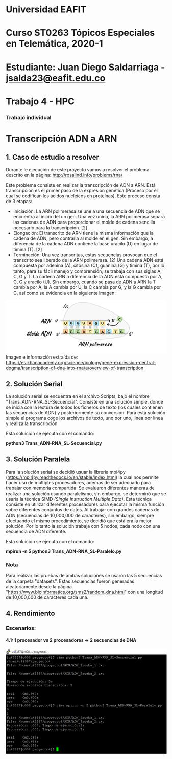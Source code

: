 # Universidad EAFIT
# Curso ST0263 Tópicos Especiales en Telemática, 2020-1
# Estudiante: Juan Diego Saldarriaga - jsalda23@eafit.edu.co
# Trabajo 4 - HPC
### Trabajo individual

# Transcripción ADN a ARN
## 1. Caso de estudio a resolver

Durante le ejecución de este proyecto vamos a resolver el problema descrito en la página: http://rosalind.info/problems/rna/

Este problema consiste en realizar la transcripción de ADN a ARN. Está transcripción es el primer paso de la expresión genética (Proceso por el cual se codifican los ácidos nucleicos en proteínas). Este proceso consta de 3 etapas:
* Iniciación: La ARN polimerasa se une a una secuencia de ADN que se encuentra al inicio del un gen. Una vez unida, la ARN polimerasa separa las cadenas de ADN para proporcionar el molde de cadena sencilla necesario para la transcripción. [2]
* Elongación: El transcrito de ARN tiene la misma información que la cadena de ADN, pero contraria al molde en el gen. Sin embargo, a diferencia de la cadena ADN contiene la base uracilo (U) en lugar de timina (T). [2]
* Terminación: Una vez transcritas, estas secuencias provocan que el transcrito sea liberado de la ARN polimerasa. [2]
Una cadena ADN está compuesta por adenina (A), citosina (C), guanina (G) y timina (T), por lo tanto, para su fácil manejo y comprensión, se trabaja con sus siglas A, C, G y T. La cadena ARN a diferencia de la ADN está compuesta por A, C, G y uracilo (U). Sin embargo, cuando se pasa de ADN a ARN la T cambia por A, la A cambia por U, la C cambia por G, y la G cambia por C, así como se evidencia en la siguiente imagen:

![](Imagenes/ARNpolimerasa.png)
<h20> Imagen e información extraída de: https://es.khanacademy.org/science/biology/gene-expression-central-dogma/transcription-of-dna-into-rna/a/overview-of-transcription </h20>

## 2. Solución Serial
La solución serial se encuentra en el archivo Scripts, bajo el nombre "Trans_ADN-RNA_SL-Secuencial". Consiste en una solución simple, donde se inicia con la lectura de todos los ficheros de texto (los cuales contienen las secuencias de ADN) y posteriormente su conversión. Para está solución simple el programa coge los archivos de texto, uno por uno, linea por linea y realiza la transcripción.

Esta soluición se ejecuta con el comando:

__python3 Trans_ADN-RNA_SL-Secuencial.py__

## 3. Solución Paralela
Para la solución serial se decidió usuar la libreria mpi4py (https://mpi4py.readthedocs.io/en/stable/index.html) la cual nos permite hacer uso de multiples procesadores, ademas de ser adecuado para trabajar con memoria compartida.
Se evaluaron diferentes maneras de realizar una solución usando paralelismo, sin embargo, se determinó que se usaría la técnica SIMD _(Single Instruction Multiple Data)_. Esta técnica consiste en utilizar diferentes procesadores para ejecutar la misma función sobre diferentes conjuntos de datos. Al trabajar con grandes cadenas de ADN (secuencias de 10,000,000 de caracteres), sin embargo, siempre efectuando el mismo procedimiento, se decidió que está era la mejor solución. Por lo tanto la solución trabaja con 5 nodos, cada nodo con una secuencia de ADN diferente.

Esta soluición se ejecuta con el comando:

__mpirun -n 5 python3 Trans_ADN-RNA_SL-Paralelo.py__

### Nota
Para realizar las pruebas de ambas soluciones se usaron las 5 secuencias de la carpeta "datasets". Estas secuencias fueron generadas aleatoriamente desde la página "https://www.bioinformatics.org/sms2/random_dna.html" con una longitud de 10,000,000 de caracteres cada una.

## 4. Rendimiento
### Escenarios:

#### 4.1: 1 procesador vs 2 procesadores -> 2 secuencias de DNA
![](Imagenes/2%20archivos%20-%201pVs2p.png)

